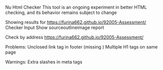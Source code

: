 Nu Html Checker
This tool is an ongoing experiment in better HTML checking, and its behavior remains subject to change

Showing results for https://furina662.github.io/92005-Assessment/
Checker Input
Show sourceoutlineimage report

Check by
address
https://furina662.github.io/92005-Assessment/

Problems:
Unclosed link tag in footer (missing </a>)
Multiple H1 tags on same page

Warnings:
Extra slashes in meta tags

